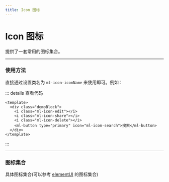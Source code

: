```yaml
---
title: Icon 图标
---
```


# Icon 图标

提供了一套常用的图标集合。

---

### 使用方法

直接通过设置类名为 `ml-icon-iconName` 来使用即可。例如：

<Icon-Demo1 />

::: details 查看代码

```vue
<template>
  <div class="demoBlock">
    <i class="ml-icon-edit"></i>
    <i class="ml-icon-share"></i>
    <i class="ml-icon-delete"></i>
    <ml-button type="primary" icon="ml-icon-search">搜索</ml-button>
  </div>
</template>
```

:::

---

### 图标集合

具体图标集合(可以参考 [elementUI](https://element.eleme.cn/#/zh-CN/component/icon) 的图标集合)
